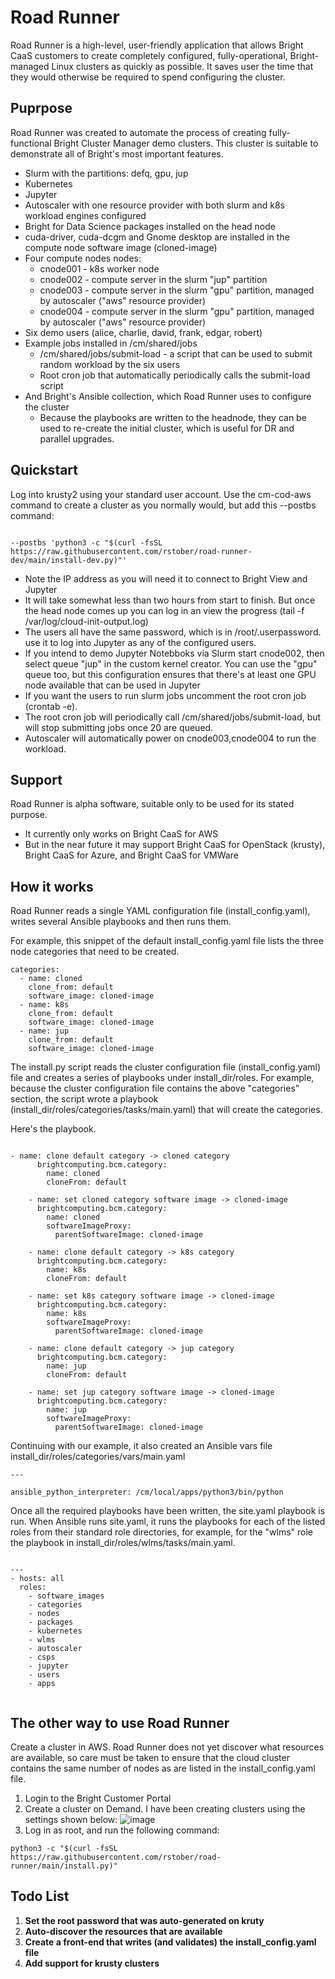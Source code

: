 # Road Runner
Road Runner is a high-level, user-friendly application that allows Bright CaaS customers to create completely configured, fully-operational, Bright-managed Linux clusters as quickly as possible. It saves user the time that they would otherwise be required to spend configuring the cluster.

## Puprpose
Road Runner was created to automate the process of creating fully-functional Bright Cluster Manager demo clusters. This cluster is suitable to demonstrate all of Bright's most important features.

* Slurm with the partitions: defq, gpu, jup
* Kubernetes
* Jupyter
* Autoscaler with one resource provider with both slurm and k8s workload engines configured
* Bright for Data Science packages installed on the head node
* cuda-driver, cuda-dcgm and Gnome desktop are installed in the compute node software image (cloned-image)
* Four compute nodes nodes:
  * cnode001 - k8s worker node
  * cnode002 - compute server in the slurm "jup" partition
  * cnode003 - compute server in the slurm "gpu" partition, managed by autoscaler ("aws" resource provider)
  * cnode004 - compute server in the slurm "gpu" partition, managed by autoscaler ("aws" resource provider)
* Six demo users (alice, charlie, david, frank, edgar, robert)
* Example jobs installed in /cm/shared/jobs
  * /cm/shared/jobs/submit-load - a script that can be used to submit random workload by the six users 
  * Root cron job that automatically periodically calls the submit-load script
* And Bright's Ansible collection, which Road Runner uses to configure the cluster
  * Because the playbooks are written to the headnode, they can be used to re-create the initial cluster, which is useful for DR and parallel upgrades.

## Quickstart
Log into krusty2 using your standard user account.
Use the cm-cod-aws command to create a cluster as you normally would, but add this --postbs command:
```

--postbs 'python3 -c "$(curl -fsSL https://raw.githubusercontent.com/rstober/road-runner-dev/main/install-dev.py)"' 

```
* Note the IP address as you will need it to connect to Bright View and Jupyter
* It will take somewhat less than two hours from start to finish. But once the head node comes up you can log in an view the progress (tail -f /var/log/cloud-init-output.log)
* The users all have the same password, which is in /root/.userpassword. use it to log into Jupyter as any of the configured users.
* If you intend to demo Jupyter Notebboks via Slurm start cnode002, then select queue "jup" in the custom kernel creator. You can use the "gpu" queue too, but this configuration ensures that there's at least one GPU node available that can be used in Jupyter
* If you want the users to run slurm jobs uncomment the root cron job (crontab -e). 
* The root cron job will periodically call /cm/shared/jobs/submit-load, but will stop submitting jobs once 20 are queued. 
* Autoscaler will automatically power on cnode003,cnode004 to run the workload.
## Support
Road Runner is alpha software, suitable only to be used for its stated purpose. 
* It currently only works on Bright CaaS for AWS
* But in the near future it may support Bright CaaS for OpenStack (krusty), Bright CaaS for Azure, and Bright CaaS for VMWare

## How it works
Road Runner reads a single YAML configuration file (install_config.yaml), writes several Ansible playbooks and then runs them. 

For example, this snippet of the default install_config.yaml file lists the three node categories that need to be created. 
```
categories:
  - name: cloned
    clone_from: default
    software_image: cloned-image
  - name: k8s
    clone_from: default
    software_image: cloned-image
  - name: jup
    clone_from: default
    software_image: cloned-image
```
The install.py script reads the cluster configuration file (install_config.yaml) file and creates a series of playbooks under install_dir/roles. For example, because the cluster configuration file contains the above "categories" section, the script wrote a playbook (install_dir/roles/categories/tasks/main.yaml) that will create the categories. 

Here's the playbook.
```

- name: clone default category -> cloned category
      brightcomputing.bcm.category:
        name: cloned
        cloneFrom: default

    - name: set cloned category software image -> cloned-image
      brightcomputing.bcm.category:
        name: cloned
        softwareImageProxy:
          parentSoftwareImage: cloned-image

    - name: clone default category -> k8s category
      brightcomputing.bcm.category:
        name: k8s
        cloneFrom: default

    - name: set k8s category software image -> cloned-image
      brightcomputing.bcm.category:
        name: k8s
        softwareImageProxy:
          parentSoftwareImage: cloned-image

    - name: clone default category -> jup category
      brightcomputing.bcm.category:
        name: jup
        cloneFrom: default

    - name: set jup category software image -> cloned-image
      brightcomputing.bcm.category:
        name: jup
        softwareImageProxy:
          parentSoftwareImage: cloned-image

```
Continuing with our example, it also created an Ansible vars file install_dir/roles/categories/vars/main.yaml

```
---

ansible_python_interpreter: /cm/local/apps/python3/bin/python

```
Once all the required playbooks have been written, the site.yaml playbook is run. When Ansible runs site.yaml, it runs the playbooks for each of the listed roles from their standard role directories, for example, for the "wlms" role the playbook in install_dir/roles/wlms/tasks/main.yaml. 
```

---
- hosts: all
  roles:
    - software_images
    - categories
    - nodes
    - packages
    - kubernetes
    - wlms
    - autoscaler
    - csps
    - jupyter
    - users
    - apps
    
```
## The other way to use Road Runner
Create a cluster in AWS. Road Runner does not yet discover what resources are available, so care must be taken to ensure that the cloud cluster contains the same number of nodes as are listed in the install_config.yaml file. 

1. Login to the Bright Customer Portal
2. Create a cluster on Demand. I have been creating clusters using the settings shown below:
![image](https://user-images.githubusercontent.com/809959/139966944-410166c5-18fb-44f1-92b9-6ff3161b8459.png)
3. Log in as root, and run the following command:
```
python3 -c "$(curl -fsSL https://raw.githubusercontent.com/rstober/road-runner/main/install.py)"
```

## Todo List
1. **Set the root password that was auto-generated on kruty**
2. **Auto-discover the resources that are available**
3. **Create a front-end that writes (and validates) the install_config.yaml file**
4. **Add support for krusty clusters**
